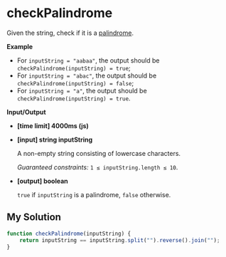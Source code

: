 # checkPalindrome
﻿Given the string, check if it is a [palindrome](keyword://palindrome).

**Example**

*   For `inputString = "aabaa"`, the output should be
    `checkPalindrome(inputString) = true`;
*   For `inputString = "abac"`, the output should be
    `checkPalindrome(inputString) = false`;
*   For `inputString = "a"`, the output should be
    `checkPalindrome(inputString) = true`.

**Input/Output**

*   **[time limit] 4000ms (js)**

*   **[input] string inputString**

    A non-empty string consisting of lowercase characters.

    _Guaranteed constraints:_
    `1 ≤ inputString.length ≤ 10`.

*   **[output] boolean**

    `true` if `inputString` is a palindrome, `false` otherwise.


## My Solution
```javascript
function checkPalindrome(inputString) {
    return inputString == inputString.split("").reverse().join("");
}
​

```

